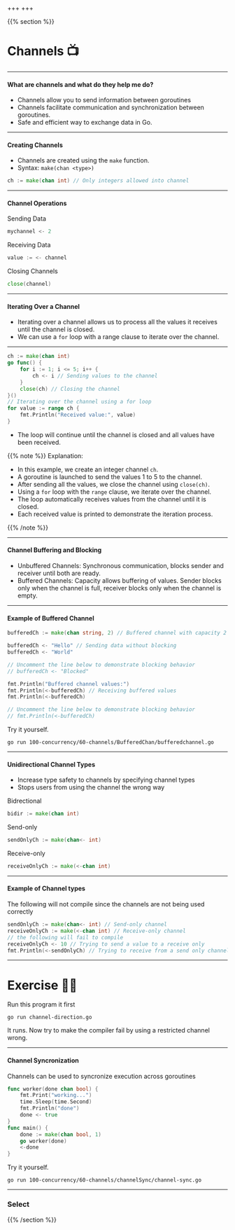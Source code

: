 +++
+++

{{% section %}}


# Channels 📺

---
#### What are channels and what do they help me do?
- Channels allow you to send information between goroutines
- Channels facilitate communication and synchronization between goroutines.
- Safe and efficient way to exchange data in Go.

---
#### Creating Channels
- Channels are created using the `make` function.
- Syntax: `make(chan <type>)`

```go
ch := make(chan int) // Only integers allowed into channel
```

---
#### Channel Operations
Sending Data
```go
mychannel <- 2
```
Receiving Data

```go
value := <- channel
```
Closing Channels

```go
close(channel)
```

---
#### Iterating Over a Channel

- Iterating over a channel allows us to process all the values it receives until the channel is closed.
- We can use a `for` loop with a range clause to iterate over the channel.

---

```go
ch := make(chan int)
go func() {
	for i := 1; i <= 5; i++ {
		ch <- i // Sending values to the channel
	}
	close(ch) // Closing the channel
}()
// Iterating over the channel using a for loop
for value := range ch {
	fmt.Println("Received value:", value)
}
```
- The loop will continue until the channel is closed and all values have been received.

{{% note %}}
Explanation:
- In this example, we create an integer channel `ch`.
- A goroutine is launched to send the values 1 to 5 to the channel.
- After sending all the values, we close the channel using `close(ch)`.
- Using a `for` loop with the `range` clause, we iterate over the channel.
- The loop automatically receives values from the channel until it is closed.
- Each received value is printed to demonstrate the iteration process.

{{% /note %}}



---
#### Channel Buffering and Blocking
- Unbuffered Channels: Synchronous communication, blocks sender and receiver until both are ready.
- Buffered Channels: Capacity allows buffering of values. Sender blocks only when the channel is full, receiver blocks only when the channel is empty.
---
#### Example of Buffered Channel

```go
bufferedCh := make(chan string, 2) // Buffered channel with capacity 2

bufferedCh <- "Hello" // Sending data without blocking
bufferedCh <- "World"

// Uncomment the line below to demonstrate blocking behavior
// bufferedCh <- "Blocked"

fmt.Println("Buffered channel values:")
fmt.Println(<-bufferedCh) // Receiving buffered values
fmt.Println(<-bufferedCh)

// Uncomment the line below to demonstrate blocking behavior
// fmt.Println(<-bufferedCh)
```
Try it yourself.
```shell
go run 100-concurrency/60-channels/BufferedChan/bufferedchannel.go
```

---
#### Unidirectional Channel Types
- Increase type safety to channels by specifying channel types
- Stops users from using the channel the wrong way

Bidrectional
```go
bidir := make(chan int)
```

Send-only

```go
sendOnlyCh := make(chan<- int)
```
Receive-only

```go
receiveOnlyCh := make(<-chan int)
```

---
#### Example of Channel types
The following will not compile since the channels are not being used correctly

```go
sendOnlyCh := make(chan<- int) // Send-only channel
receiveOnlyCh := make(<-chan int) // Receive-only channel
// the following will fail to compile
receiveOnlyCh <- 10 // Trying to send a value to a receive only
fmt.Println(<-sendOnlyCh) // Trying to receive from a send only channel
```
---
# Exercise 🏋️‍♀️

Run this program it first
```shell
go run channel-direction.go
```
It runs. Now try to make the compiler fail by using a restricted channel wrong.


---
#### Channel Syncronization

Channels can be used to syncronize execution across goroutines
```go
func worker(done chan bool) {
    fmt.Print("working...")
    time.Sleep(time.Second)
    fmt.Println("done")
    done <- true
}
func main() {
    done := make(chan bool, 1)
    go worker(done)
    <-done
}
```
Try it yourself. 
```shell
go run 100-concurrency/60-channels/channelSync/channel-sync.go 
```

---
### Select
{{% /section %}}